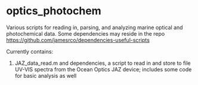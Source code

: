 # optics_photochem
Various scripts for reading in, parsing, and analyzing marine optical and photochemical data. Some dependencies may reside in the repo https://github.com/jamesrco/dependencies-useful-scripts

Currently contains:
1. JAZ_data_read.m and dependencies, a script to read in and store to file UV-VIS spectra from the Ocean Optics JAZ device; includes some code for basic analysis as well
